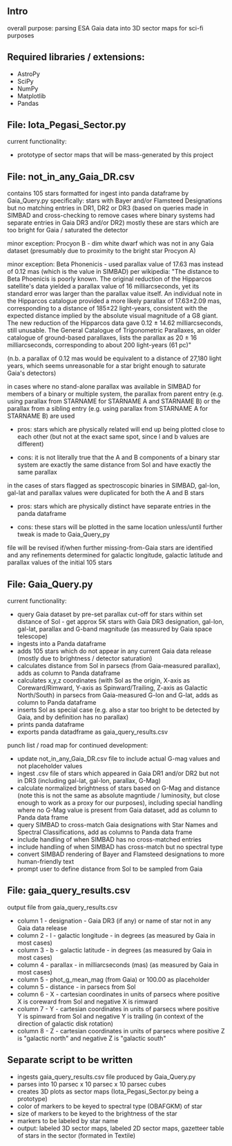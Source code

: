 ## Intro ##
overall purpose: parsing ESA Gaia data into 3D sector maps for sci-fi purposes

## Required libraries / extensions: ##
- AstroPy
- SciPy
- NumPy
- Matplotlib
- Pandas

## File: Iota_Pegasi_Sector.py ##

current functionality:
- prototype of sector maps that will be mass-generated by this project

## File: not_in_any_Gaia_DR.csv ##

contains 105 stars formatted for ingest into panda dataframe by Gaia_Query.py
specifically: stars with Bayer and/or Flamsteed Designations but no matching entries in DR1, DR2 or DR3 (based on queries made in SIMBAD and cross-checking to remove cases where binary systems had separate entries in Gaia DR3 and/or DR2)
mostly these are stars which are too bright for Gaia / saturated the detector

minor exception: Procyon B - dim white dwarf which was not in any Gaia dataset (presumably due to proximity to the bright star Procyon A)

minor exception: Beta Phonenicis - used parallax value of 17.63 mas instead of 0.12 mas (which is the value in SIMBAD)
per wikipedia: "The distance to Beta Phoenicis is poorly known. The original reduction of the Hipparcos satellite's data yielded a parallax value of 16 milliarcseconds, yet its standard error was larger than the parallax value itself. An individual note in the Hipparcos catalogue provided a more likely parallax of 17.63±2.09 mas, corresponding to a distance of 185±22 light-years, consistent with the expected distance implied by the absolute visual magnitude of a G8 giant. The new reduction of the Hipparcos data gave 0.12 ± 14.62 milliarcseconds, still unusable. The General Catalogue of Trigonometric Parallaxes, an older catalogue of ground-based parallaxes, lists the parallax as 20 ± 16 milliarcseconds, corresponding to about 200 light-years (61 pc)"

(n.b. a parallax of 0.12 mas would be equivalent to a distance of 27,180 light years, which seems unreasonable for a star bright enough to saturate Gaia's detectors)

in cases where no stand-alone parallax was available in SIMBAD for members of a binary or multiple system, the parallax from parent entry (e.g. using parallax from STARNAME for STARNAME A and STARNAME B) or the parallax from a sibling entry (e.g. using parallax from STARNAME A for STARNAME B) are used

- pros: stars which are physically related will end up being plotted close to each other (but not at the exact same spot, since l and b values are different)

- cons: it is not literally true that the A and B components of a binary star system are exactly the same distance from Sol and have exactly the same parallax

in the cases of stars flagged as spectroscopic binaries in SIMBAD, gal-lon, gal-lat and parallax values were duplicated for both the A and B stars 

- pros: stars which are physically distinct have separate entries in the panda dataframe

- cons: these stars will be plotted in the same location unless/until further tweak is made to Gaia_Query_py

file will be revised if/when further missing-from-Gaia stars are identified and any refinements determined for galactic longitude, galactic latitude and parallax values of the initial 105 stars

## File: Gaia_Query.py ##

current functionality:
- query Gaia dataset by pre-set parallax cut-off for stars within set distance of Sol - get approx 5K stars with Gaia DR3 designation, gal-lon, gal-lat, parallax and G-band magnitude (as measured by Gaia space telescope)
- ingests into a Panda dataframe
- adds 105 stars which do not appear in any current Gaia data release (mostly due to brightness / detector saturation)
- calculates distance from Sol in parsecs (from Gaia-measured parallax), adds as column to Panda dataframe
- calculates x,y,z coordinates (with Sol as the origin, X-axis as Coreward/Rimward, Y-axis as Spinward/Trailing, Z-axis as Galactic North/South) in parsecs from Gaia-measured G-lon and G-lat, adds as column to Panda dataframe
- inserts Sol as special case (e.g. also a star too bright to be detected by Gaia, and by definition has no parallax)
- prints panda dataframe
- exports panda datadframe as gaia_query_results.csv

punch list / road map for continued development:
- update not_in_any_Gaia_DR.csv file to include actual G-mag values and not placeholder values
- ingest .csv file of stars which appeared in Gaia DR1 and/or DR2 but not in DR3 (including gal-lat, gal-lon, parallax, G-Mag)
- calculate normalized brightness of stars based on G-Mag and distance (note this is not the same as absolute magntiude / luminosity, but close enough to work as a proxy for our purposes), including special handling where no G-Mag value is present from Gaia dataset, add as column to Panda data frame
- query SIMBAD to cross-match Gaia designations with Star Names and Spectral Classifications, add as columns to Panda data frame
- include handling of when SIMBAD has no cross-matched entries
- include handling of when SIMBAD has cross-match but no spectral type
- convert SIMBAD rendering of Bayer and Flamsteed designations to more human-friendly text
- prompt user to define distance from Sol to be sampled from Gaia

## File: gaia_query_results.csv ##
output file from gaia_query_results.csv
- column 1 - designation - Gaia DR3 (if any) or name of star not in any Gaia data release
- column 2 - l - galactic longitude - in degrees (as measured by Gaia in most cases)
- column 3 - b - galactic latitude - in degrees (as measured by Gaia in most cases)
- column 4 - parallax - in milliarcseconds (mas) (as measured by Gaia in most cases)
- column 5 - phot_g_mean_mag (from Gaia) or 100.00 as placeholder
- column 5 - distance - in parsecs from Sol
- column 6 - X - cartesian coordinates in units of parsecs where positive X is coreward from Sol and negative X is rimward
- column 7 - Y - cartesian coordinates in units of parsecs where positive Y is spinward from Sol and negative Y is trailing (in context of the direction of galactic disk rotation)
- column 8 - Z - cartesian coordinates in units of parsecs where positive Z is "galactic north" and negative Z is "galactic south"
 
## Separate script to be written ##

- ingests gaia_query_results.csv file produced by Gaia_Query.py
- parses into 10 parsec x 10 parsec x 10 parsec cubes
- creates 3D plots as sector maps (Iota_Pegasi_Sector.py being a prototype)
- color of markers to be keyed to spectral type (OBAFGKM) of star
- size of markers to be keyed to the brightness of the star
- markers to be labeled by star name
- output: labeled 3D sector maps, labeled 2D sector maps, gazetteer table of stars in the sector (formated in Textile)